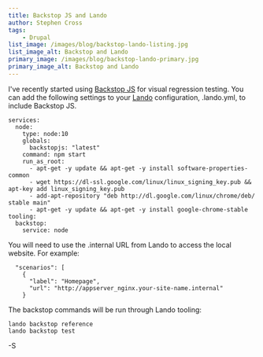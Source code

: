 ```yaml
---
title: Backstop JS and Lando
author: Stephen Cross
tags:
    - Drupal
list_image: /images/blog/backstop-lando-listing.jpg
list_image_alt: Backstop and Lando
primary_image: /images/blog/backstop-lando-primary.jpg
primary_image_alt: Backstop and Lando
---
```

I've recently started using [Backstop JS](https://github.com/garris/BackstopJS) for visual regression testing.  You can add the following settings to your [Lando](https://docs.devwithlando.io) configuration, .lando.yml,  to include Backstop JS.

```
services:
  node:
    type: node:10
    globals:
      backstopjs: "latest"
    command: npm start
    run_as_root:
      - apt-get -y update && apt-get -y install software-properties-common
      - wget https://dl-ssl.google.com/linux/linux_signing_key.pub && apt-key add linux_signing_key.pub
      - add-apt-repository "deb http://dl.google.com/linux/chrome/deb/ stable main"
      - apt-get -y update && apt-get -y install google-chrome-stable
tooling:
  backstop:
    service: node
```

You will need to use the .internal URL from Lando to access the local website.  For example:

```
  "scenarios": [
    {
      "label": "Homepage",
      "url": "http://appserver_nginx.your-site-name.internal"
    }
```

The backstop commands will be run through Lando tooling:

```
lando backstop reference
lando backstop test
```


-S
